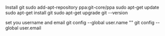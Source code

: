 Install git 
sudo add-apt-repository ppa:git-core/ppa
sudo apt-get update
sudo apt-get install git
sudo apt-get upgrade
git --version

set you username and email
git config --global user.name "<username>"
git config --global user.email <email>
